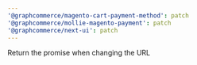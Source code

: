 ```yaml
---
'@graphcommerce/magento-cart-payment-method': patch
'@graphcommerce/mollie-magento-payment': patch
'@graphcommerce/next-ui': patch
---
```


Return the promise when changing the URL
